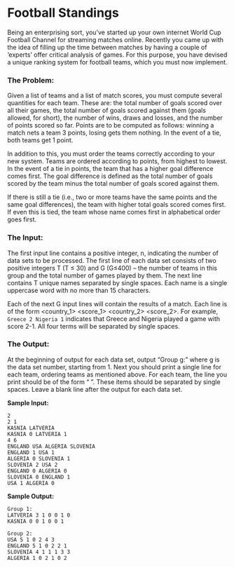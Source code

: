 # Football Standings

Being an enterprising sort, you’ve started up your own internet World Cup Football Channel for streaming matches online. Recently you came up  with  the  idea  of  filling  up  the  time  between  matches  by  having  a  couple  of  ‘experts’  offer  critical analysis of games.   For this purpose, you have devised a unique ranking system for football teams, which you must now implement.  

### The Problem: 

Given  a  list  of  teams  and  a  list  of  match  scores,  you  must  compute  several  quantities  for  each  team.   These are: the total number of goals scored over all their games, the total number of goals scored  against  them  (goals  allowed,  for  short),  the  number  of  wins,  draws  and  losses,  and  the  number  of  points  scored  so  far.    Points  are  to  be  computed  as  follows:  winning  a  match  nets  a  team 3 points, losing gets them nothing.  In the event of a tie, both teams get 1 point.

In addition to this, you must order the teams correctly according to your new system.  Teams are ordered according to points, from highest to lowest.   In the event of a tie in points, the team that has  a  higher  goal  difference  comes  first.    The  goal  difference  is  defined  as  the  total  number  of  goals scored by the team minus the total number of goals scored against them.

If there is still a tie (i.e., two or more teams have the same points and the same goal differences), the  team  with  higher  total  goals  scored  comes  first.     If  even  this  is  tied,  the  team  whose  name  comes first in alphabetical order goes first.

### The Input: 

The  first  input  line  contains  a  positive  integer, n,  indicating  the  number  of  data  sets  to  be  processed.  The first line of each data set consists of two positive integers T (T ≤ 30) and G    (G≤400)  – the  number  of  teams  in  this  group  and  the  total  number  of  games  played  by  them.    The next line contains T unique names separated by single spaces.  Each name is a single uppercase word with no more than 15 characters.

Each  of  the  next G  input lines  will  contain  the  results  of  a  match.    Each  line  is  of  the  form  <country_1>   <score_1>   <country_2>   <score_2>.   For   example,   `Greece 2 Nigeria 1`   indicates that Greece and Nigeria played a game with score 2-1.  All four terms will be separated by single spaces.

### The Output: 

At  the  beginning  of  output  for  each  data  set,  output  “Group g:”   where g is  the  data  set  number,  starting  from  1.    Next  you  should  print  a  single  line  for  each  team,  ordering  teams  as  mentioned  above.  For  each  team,  the  line  you  print  should  be  of  the  form  “<name>  <points>  <wins>  <losses>  <draws>  <goals  scored>  <goals  allowed>”.   These  items  should  be  separated by single spaces.  Leave a blank line after the output for each data set.

**Sample Input:**
```
2
2 1
KASNIA LATVERIA
KASNIA 0 LATVERIA 1
4 6
ENGLAND USA ALGERIA SLOVENIA 
ENGLAND 1 USA 1
ALGERIA 0 SLOVENIA 1
SLOVENIA 2 USA 2
ENGLAND 0 ALGERIA 0
SLOVENIA 0 ENGLAND 1
USA 1 ALGERIA 0
```

**Sample Output:**
```
Group 1:
LATVERIA 3 1 0 0 1 0
KASNIA 0 0 1 0 0 1

Group 2:
USA 5 1 0 2 4 3
ENGLAND 5 1 0 2 2 1
SLOVENIA 4 1 1 1 3 3
ALGERIA 1 0 2 1 0 2
```